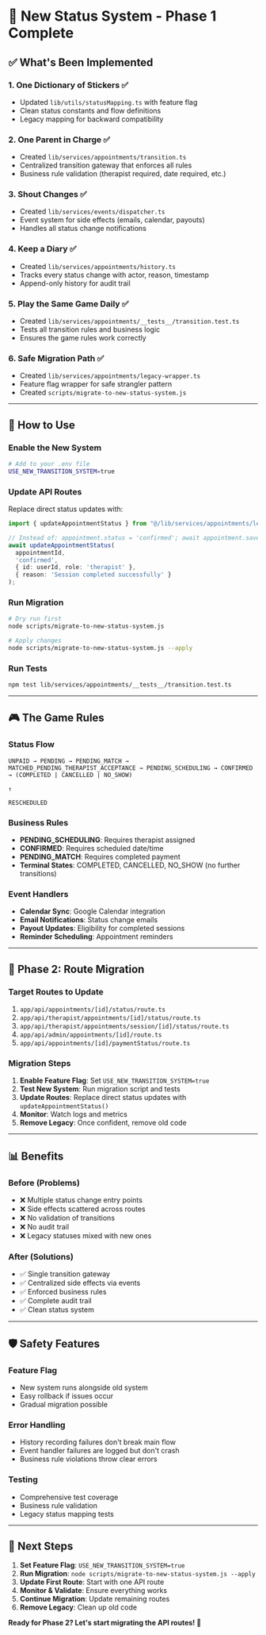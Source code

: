 # 🎯 New Status System - Phase 1 Complete

## ✅ What's Been Implemented

### **1. One Dictionary of Stickers** ✅
- Updated `lib/utils/statusMapping.ts` with feature flag
- Clean status constants and flow definitions
- Legacy mapping for backward compatibility

### **2. One Parent in Charge** ✅
- Created `lib/services/appointments/transition.ts`
- Centralized transition gateway that enforces all rules
- Business rule validation (therapist required, date required, etc.)

### **3. Shout Changes** ✅
- Created `lib/services/events/dispatcher.ts`
- Event system for side effects (emails, calendar, payouts)
- Handles all status change notifications

### **4. Keep a Diary** ✅
- Created `lib/services/appointments/history.ts`
- Tracks every status change with actor, reason, timestamp
- Append-only history for audit trail

### **5. Play the Same Game Daily** ✅
- Created `lib/services/appointments/__tests__/transition.test.ts`
- Tests all transition rules and business logic
- Ensures the game rules work correctly

### **6. Safe Migration Path** ✅
- Created `lib/services/appointments/legacy-wrapper.ts`
- Feature flag wrapper for safe strangler pattern
- Created `scripts/migrate-to-new-status-system.js`

---

## 🚀 How to Use

### **Enable the New System**
```bash
# Add to your .env file
USE_NEW_TRANSITION_SYSTEM=true
```

### **Update API Routes**
Replace direct status updates with:
```typescript
import { updateAppointmentStatus } from "@/lib/services/appointments/legacy-wrapper";

// Instead of: appointment.status = 'confirmed'; await appointment.save();
await updateAppointmentStatus(
  appointmentId, 
  'confirmed', 
  { id: userId, role: 'therapist' },
  { reason: 'Session completed successfully' }
);
```

### **Run Migration**
```bash
# Dry run first
node scripts/migrate-to-new-status-system.js

# Apply changes
node scripts/migrate-to-new-status-system.js --apply
```

### **Run Tests**
```bash
npm test lib/services/appointments/__tests__/transition.test.ts
```

---

## 🎮 The Game Rules

### **Status Flow**
```
UNPAID → PENDING → PENDING_MATCH → MATCHED_PENDING_THERAPIST_ACCEPTANCE → PENDING_SCHEDULING → CONFIRMED → (COMPLETED | CANCELLED | NO_SHOW)
                                                                                                                      ↑
                                                                                                              RESCHEDULED
```

### **Business Rules**
- **PENDING_SCHEDULING**: Requires therapist assigned
- **CONFIRMED**: Requires scheduled date/time
- **PENDING_MATCH**: Requires completed payment
- **Terminal States**: COMPLETED, CANCELLED, NO_SHOW (no further transitions)

### **Event Handlers**
- **Calendar Sync**: Google Calendar integration
- **Email Notifications**: Status change emails
- **Payout Updates**: Eligibility for completed sessions
- **Reminder Scheduling**: Appointment reminders

---

## 🔄 Phase 2: Route Migration

### **Target Routes to Update**
1. `app/api/appointments/[id]/status/route.ts`
2. `app/api/therapist/appointments/[id]/status/route.ts`
3. `app/api/therapist/appointments/session/[id]/status/route.ts`
4. `app/api/admin/appointments/[id]/route.ts`
5. `app/api/appointments/[id]/paymentStatus/route.ts`

### **Migration Steps**
1. **Enable Feature Flag**: Set `USE_NEW_TRANSITION_SYSTEM=true`
2. **Test New System**: Run migration script and tests
3. **Update Routes**: Replace direct status updates with `updateAppointmentStatus()`
4. **Monitor**: Watch logs and metrics
5. **Remove Legacy**: Once confident, remove old code

---

## 📊 Benefits

### **Before (Problems)**
- ❌ Multiple status change entry points
- ❌ Side effects scattered across routes
- ❌ No validation of transitions
- ❌ No audit trail
- ❌ Legacy statuses mixed with new ones

### **After (Solutions)**
- ✅ Single transition gateway
- ✅ Centralized side effects via events
- ✅ Enforced business rules
- ✅ Complete audit trail
- ✅ Clean status system

---

## 🛡️ Safety Features

### **Feature Flag**
- New system runs alongside old system
- Easy rollback if issues occur
- Gradual migration possible

### **Error Handling**
- History recording failures don't break main flow
- Event handler failures are logged but don't crash
- Business rule violations throw clear errors

### **Testing**
- Comprehensive test coverage
- Business rule validation
- Legacy status mapping tests

---

## 🎯 Next Steps

1. **Set Feature Flag**: `USE_NEW_TRANSITION_SYSTEM=true`
2. **Run Migration**: `node scripts/migrate-to-new-status-system.js --apply`
3. **Update First Route**: Start with one API route
4. **Monitor & Validate**: Ensure everything works
5. **Continue Migration**: Update remaining routes
6. **Remove Legacy**: Clean up old code

**Ready for Phase 2? Let's start migrating the API routes! 🚀**
